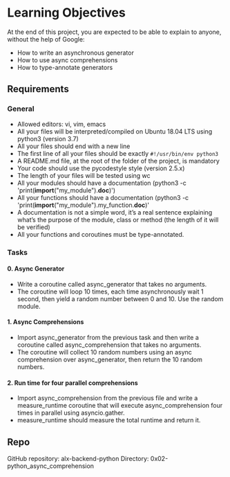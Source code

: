 # Learning Objectives

At the end of this project, you are expected to be able to explain to anyone, without the help of Google:

- How to write an asynchronous generator
- How to use async comprehensions
- How to type-annotate generators

## Requirements

### General

- Allowed editors: vi, vim, emacs
- All your files will be interpreted/compiled on Ubuntu 18.04 LTS using python3 (version 3.7)
- All your files should end with a new line
- The first line of all your files should be exactly `#!/usr/bin/env python3`
- A README.md file, at the root of the folder of the project, is mandatory
- Your code should use the pycodestyle style (version 2.5.x)
- The length of your files will be tested using wc
- All your modules should have a documentation (python3 -c 'print(__import__("my_module").__doc__)')
- All your functions should have a documentation (python3 -c 'print(__import__("my_module").my_function.__doc__)'
- A documentation is not a simple word, it’s a real sentence explaining what’s the purpose of the module, class or method (the length of it will be verified)
- All your functions and coroutines must be type-annotated.

### Tasks

#### 0. Async Generator
- Write a coroutine called async_generator that takes no arguments.
- The coroutine will loop 10 times, each time asynchronously wait 1 second, then yield a random number between 0 and 10. Use the random module.

#### 1. Async Comprehensions
- Import async_generator from the previous task and then write a coroutine called async_comprehension that takes no arguments.
- The coroutine will collect 10 random numbers using an async comprehension over async_generator, then return the 10 random numbers.

#### 2. Run time for four parallel comprehensions
- Import async_comprehension from the previous file and write a measure_runtime coroutine that will execute async_comprehension four times in parallel using asyncio.gather.
- measure_runtime should measure the total runtime and return it.

## Repo

GitHub repository: alx-backend-python
Directory: 0x02-python_async_comprehension
